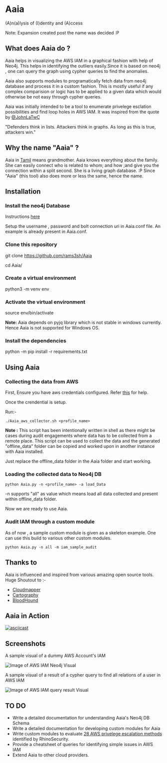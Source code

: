 # Aaia
(A)n(a)lysis  of (I)dentity and (A)ccess

Note: Expansion created post the name was decided :P



## **What does Aaia do ?**

Aaia helps in visualizing the AWS IAM in a graphical fashion with help of Neo4j. This helps in identifying the outliers easily.Since it is based on neo4j , one can query the graph using cypher queries to find the anomalies.

Aaia also supports modules to programatically fetch data from neo4j database and process it in a custom fashion. This is mostly useful if any complex comparision or logic has to be applied to a given data which would otherwise be not easy through cypher queries.

Aaia was initially intended to be a tool to enumerate privelege esclation possibilities and find loop holes in AWS IAM. It was inspired from the quote by [@JohnLaTwC](https://twitter.com/JohnLaTwC)

"Defenders think in lists. Attackers think in graphs. As long as this is true, attackers win."




## **Why the name "Aaia" ?**

Aaia in [Tamil](https://en.wikipedia.org/wiki/Tamil_language) means grandmother. Aaia knows everything about the family. She can easily connect who is related to whom; and how ;and give you the connection within a split second. She is a living graph database. :P 
Since "Aaia" (this tool) also does more or less the same, hence the name.


## **Installation**

### Install the neo4j Database

Instructions [here](https://neo4j.com/docs/operations-manual/current/installation/)

Setup the username , password and bolt connection uri in Aaia.conf file. 
An example is already present in Aaia.conf.


### Clone this repository
git clone https://github.com/rams3sh/Aaia

cd Aaia/

### Create a virtual environment
python3 -m venv env

### Activate the virtual environment
source env/bin/activate  

**Note:** 
Aaia depends on pyjq library which is not stable in windows currently. 
Hence Aaia is not supported for Windows OS.

### Install the dependencies

python -m pip install -r requirements.txt

## **Using Aaia**

### Collecting the data from AWS

First, Ensure you have aws credentials configured.
Refer [this](https://docs.aws.amazon.com/cli/latest/userguide/cli-chap-configure.html) for help.

Once the crendential is setup. 

Run:- 
```
./Aaia_aws_collector.sh <profile_name>
```
**Note :** This script has been intentionally written in shell as there might be cases during audit engagements where data has to be collected from a remote place. This script can be used to collect the data and the generated "offline_data" folder can be copied and worked upon in another instance with Aaia installed. 

Just replace the offline_data folder in the Aaia folder and start working.

### Loading the collected data to Neo4j DB 

```
python Aaia.py -n <profile_name> -a load_Data
```

-n supports "all" as value which means load all data collected and present within offline_data folder.


Now we are ready to use Aaia.


### Audit IAM through a custom module

As of now , a sample custom module is given as a skeleton example. One can use this build to various other custom modules.

```
python Aaia.py -n all -m iam_sample_audit
```


## Thanks to 

Aaia is influenced and inspired from various amazing open source tools. Huge Shoutout to :-

* [Cloudmapper](https://github.com/duo-labs/cloudmapper)
* [Cartography](https://github.com/lyft/cartography)
* [BloodHound](https://github.com/BloodHoundAD/BloodHound)


## Aaia in Action

[![asciicast](https://asciinema.org/a/259578.png)](https://asciinema.org/a/259578)


## Screenshots

A sample visual of a dummy AWS Account's IAM 

![Image of AWS IAM Neo4j Visual](https://github.com/rams3sh/Aaia/blob/master/screenshots/AWS_IAM_Graph.PNG)



A sample visual of a result of a cypher query to find all relations of a user in AWS IAM

![Image of AWS IAM query result Visual](https://github.com/rams3sh/Aaia/blob/master/screenshots/AWS_IAM_example_cypher_query.PNG)



## TO DO

* Write a detailed documentation for understanding Aaia's Neo4j DB Schema
* Write a detailed documentation for developing custom modules for Aaia
* Write custom modules to evaluate [28 AWS privelege escalation methods](https://github.com/RhinoSecurityLabs/AWS-IAM-Privilege-Escalation) identified by RhinoSecurity.
* Provide a cheatsheet of queries for identifying simple issues in AWS IAM
* Extend Aaia to other cloud providers.


